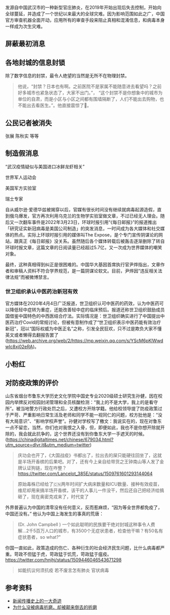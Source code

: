 
发源自中国武汉市的一种新型官庄肺炎，在2019年开始出现后失去控制，开始向全球蔓延，并造成了一个世纪以来最大的全球灾难。因为影响范围如此之广，中国官方审查机器全面开动，应用所有的审查手段来阻止真相和混淆信息，和病毒本身一样成为次生灾难。

## 屏蔽最初消息


## 各地封城的信息封锁


除了数字信息的封禁，最令人绝望的当然是无所不在物理封禁。

>他说，“封禁？日本也有啊。之前医院不是家属不能随意进去看望吗？之前好多城市也紧急状态了，大家不出门。”， “这个封禁不是你想象中的城市为单位的自肃，而是小区与小区之间都有围墙隔断了，人们不能出去购物，也不能出去看医生。”。他直接震惊了🤯。

## 公民记者被消失

张展
陈秋实
等等

## 制造假消息

“武汉疫情疑似与美国进口冰鲜龙虾相关”

世界军人运动会

美国军方实验室

瑞士专家

自从威尔逊·爱德华兹被揭穿以后，官媒有很长时间没有继续就病毒起源造假，直到俄乌爆发，官方再次利用乌克兰的生物学实验室做文章，不过已经无人理会。随后又一次翻车事件是2022年3月23日，环球时报引用“《每日邮报》”的报道推出「研究证实新冠病毒是美国公司制造」的突发消息，一时间成为各大媒体和社交媒体的热点。实际上环球时报引用的媒体叫The Expose，是个专门宣传阴谋论的网站，跟真正《每日邮报》没关系。虽然随后各个媒体转载后被轰击逐渐删除了转自环球时报文章，这篇文章的日阅读量已经超过5.7亿，又一次成为世界媒体的嘲笑对象。  

最终，这种真相得到纠正是很困难的。中国华大基因首席执行官尹烨指出，文章作者和审稿人资料不符合学界规范，是一篇阴谋论软文。目前，尹烨因“违反相关法律法规”而被微博禁言。

### 世卫组织承认中医药治新冠有效
官方媒体在2020年4月4日广泛报道，世卫组织认可中医药的药效，认为中医药可以降低轻中症转为重症，还能改善轻中症的临床预后。报道还称世卫组织鼓励成员国借鉴中国特色的中西医结合疗法。实际情况是：世卫组织确实进行了中国提出中医药治疗Covid的常规讨论，但被有意制作成了“世卫组织表示中医药能有效治疗新冠”，冠以“国际权威为中医正名”之称，引发全民狂欢，只不过是欺负大家不懂英文或者懒得去翻报告罢了(https://web.archive.org/web/2/https://mp.weixin.qq.com/s/YScM6pKlWwdwIc8xj02eRA)。


## 小粉红



## 对防疫政策的评价

山东省烟台市鲁东大学历史文化学院中国史专业2020级硕士研究生孙健，因在校园内举牌反对校园封闭管理和全员核酸检测：“我上的不是大学，我上的是看守所”。被当地警方行政处罚之后，又遭校方开除学籍。他给校领导提了防疫政策过于严苛、严重影响日常生活及老师和同学不能一视同仁的问题，校方批他是：“没有大局意识”、“影响学校声誉”。孙健对学校写了檄文：我说实在的，现在对鲁东一点不留恋，当然，你们也对我恨之入骨，但，即便如此，我也不是你想开除就开除的，我会就此抗争的，这个世界还没有到你鲁东大学一手遮天的时候。(https://chinadigitaltimes.net/chinese/679034.html?utm_source=dlvr.it&utm_medium=twitter)

>庆功会也开了，《大国战疫》书都出了，拉出去的屎只能硬往回坐了，这就是半场开香槟的后果吧。对了，还有今上亲自给带货之王钟南山等人发了金牌认证狗链，现在咋整？https://twitter.com/Lancelot_385E/status/1509761601293144064 


> 原始毒株已经给了🇨🇳两年时间扩大病床数量和ICU数量、接种有效疫苗，维尼却用来搞半场开香槟，该干的人事儿一件没干，然后还自己把经济给搞砸了，现在奥密克戎来了，时代变了 

外界普遍认为中国的清零没有任何意义，反而惹麻烦，“因为等全世界都免疫了，中国还没有。” 他认为中国上海发生的事真的荒唐：

> (Dr. John Campbell ) 一个如此聪明的民族要干绝对封城这种事令人费解...2千5百万人口的城市，有3500个无症状患者，检查他干嘛？有50名有症状患者，so what?" 

>  
你国一直如此，政策造成的伤亡、各种衍生的社会经济民生问题，比什么病毒都严重。苛政不但猛于虎，苛政猛于饥荒，苛政猛于瘟疫。https://twitter.com/hnjhj/status/1509446046543671298


> 如能抗议何须抗疫 若不废言怎有肺炎 官状病毒

## 参考资料

- [新闻传播史上的一大奇迹](https://chinadigitaltimes.net/chinese/678632.html)
- [为什么没被病毒折磨，却被颠来倒去的折磨](https://chinadigitaltimes.net/chinese/678838.html)